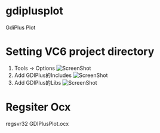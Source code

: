 gdiplusplot
===========

GdiPlus Plot

Setting VC6 project directory 
=============================
1. Tools -> Options
![ScreenShot](https://raw.github.com/xiangzhai/gdiplusplot/master/doc/vc6_option.png)
2. Add GDIPlus的Includes
![ScreenShot](https://raw.github.com/xiangzhai/gdiplusplot/master/doc/vc6_include.png)
3. Add GDIPlus的Libs
![ScreenShot](https://raw.github.com/xiangzhai/gdiplusplot/master/doc/vc6_lib.png)
                                                                                
Regsiter Ocx
============
regsvr32 GDIPlusPlot.ocx
